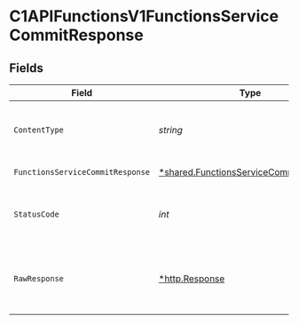 # C1APIFunctionsV1FunctionsServiceCommitResponse


## Fields

| Field                                                                                                  | Type                                                                                                   | Required                                                                                               | Description                                                                                            |
| ------------------------------------------------------------------------------------------------------ | ------------------------------------------------------------------------------------------------------ | ------------------------------------------------------------------------------------------------------ | ------------------------------------------------------------------------------------------------------ |
| `ContentType`                                                                                          | *string*                                                                                               | :heavy_check_mark:                                                                                     | HTTP response content type for this operation                                                          |
| `FunctionsServiceCommitResponse`                                                                       | [*shared.FunctionsServiceCommitResponse](../../../pkg/models/shared/functionsservicecommitresponse.md) | :heavy_minus_sign:                                                                                     | Successful response                                                                                    |
| `StatusCode`                                                                                           | *int*                                                                                                  | :heavy_check_mark:                                                                                     | HTTP response status code for this operation                                                           |
| `RawResponse`                                                                                          | [*http.Response](https://pkg.go.dev/net/http#Response)                                                 | :heavy_check_mark:                                                                                     | Raw HTTP response; suitable for custom response parsing                                                |